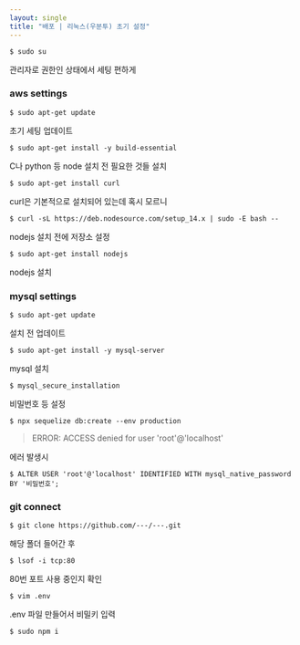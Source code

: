 ```yaml
---
layout: single
title: "배포 | 리눅스(우분투) 초기 설정"
---
```

```
$ sudo su
```
관리자로 권한인 상태에서 세팅 편하게

### aws settings
```
$ sudo apt-get update
```
초기 세팅 업데이트

```
$ sudo apt-get install -y build-essential
```
C나 python 등 node 설치 전 필요한 것들 설치
```
$ sudo apt-get install curl
```
curl은 기본적으로 설치되어 있는데 혹시 모르니
```
$ curl -sL https://deb.nodesource.com/setup_14.x | sudo -E bash --
```
nodejs 설치 전에 저장소 설정
```
$ sudo apt-get install nodejs
```
nodejs 설치

### mysql settings
```
$ sudo apt-get update
```
설치 전 업데이트
```
$ sudo apt-get install -y mysql-server
```
mysql 설치
```
$ mysql_secure_installation
```
비밀번호 등 설정
```
$ npx sequelize db:create --env production
```
> ERROR: ACCESS denied for user 'root'@'localhost'

에러 발생시
```
$ ALTER USER 'root'@'localhost' IDENTIFIED WITH mysql_native_password BY '비밀번호';
```

### git connect
```
$ git clone https://github.com/---/---.git
```
해당 폴더 들어간 후
```
$ lsof -i tcp:80
```
80번 포트 사용 중인지 확인
```
$ vim .env
```
.env 파일 만들어서 비밀키 입력
```
$ sudo npm i
```



